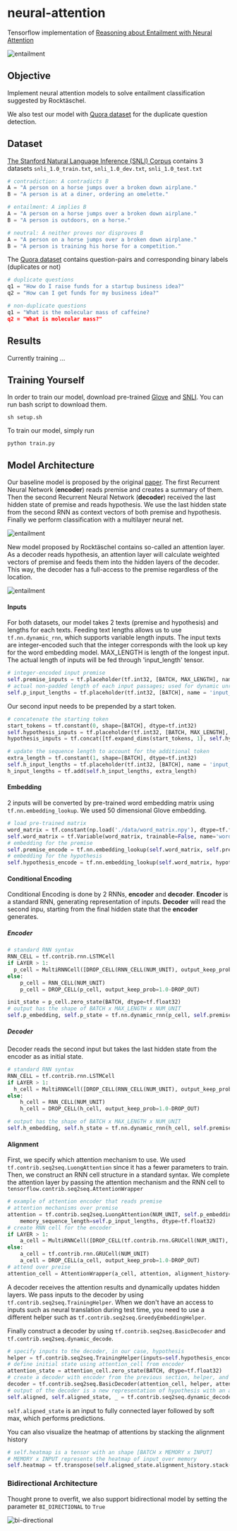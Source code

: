 # neural-attention
Tensorflow implementation of [Reasoning about Entailment with Neural Attention](https://arxiv.org/abs/1509.06664)

![entailment](./figs/attention_model.png)

## Objective
Implement neural attention models to solve entailment classification suggested by Rocktäschel.

We also test our model with [Quora dataset](https://data.quora.com/First-Quora-Dataset-Release-Question-Pairs) for the duplicate question detection.

## Dataset
[The Stanford Natural Language Inference (SNLI) Corpus](https://nlp.stanford.edu/projects/snli/) contains 3 datasets `snli_1.0_train.txt`, `snli_1.0_dev.txt`, `snli_1.0_test.txt`

```python
# contradiction: A contradicts B
A = "A person on a horse jumps over a broken down airplane."
B = "A person is at a diner, ordering an omelette."

# entailment: A implies B
A = "A person on a horse jumps over a broken down airplane."
B = "A person is outdoors, on a horse."

# neutral: A neither proves nor disproves B
A = "A person on a horse jumps over a broken down airplane."
B = "A person is training his horse for a competition."
```

The [Quora dataset](https://data.quora.com/First-Quora-Dataset-Release-Question-Pairs)
contains question-pairs and corresponding binary labels (duplicates or not)
```python
# duplicate questions
q1 = "How do I raise funds for a startup business idea?"
q2 = "How can I get funds for my business idea?"

# non-duplicate questions
q1 = "What is the molecular mass of caffeine?
q2 = "What is molecular mass?"
```

## Results
Currently training ...

## Training Yourself
In order to train our model, download pre-trained [Glove](https://nlp.stanford.edu/projects/glove/) and [SNLI](https://nlp.stanford.edu/projects/snli/). You can run bash script to download them.
```
sh setup.sh
```
To train our model, simply run
```
python train.py
```

## Model Architecture
Our baseline model is proposed by the original [paper](https://nlp.stanford.edu/pubs/snli_paper.pdf). The first Recurrent Neural Network (**encoder**) reads premise and creates a summary of them. Then the second Recurrent Neural Network (**decoder**) received the last hidden state of premise and reads hypothesis. We use the last hidden state from the second RNN as context vectors of both premise and hypothesis. Finally we perform classification with a multilayer neural net.

![entailment](./figs/baseline.png)

New model proposed by Rocktäschel contains so-called an attention layer. As a decoder reads hypothesis, an attention layer will calculate weighted vectors of premise and feeds them into the hidden layers of the decoder. This way, the decoder has a full-access to the premise regardless of the location.

![entailment](./figs/attention_model.png)

#### Inputs
For both datasets, our model takes 2 texts (premise and hypothesis) and lengths for each texts. Feeding text lengths allows us to use `tf.nn.dynamic_rnn`, which supports variable length inputs. The input texts are integer-encoded such that the integer corresponds with the look up key for the word embedding model. MAX_LENGTH is length of the longest input. The actual length of inputs will be fed through 'input_length' tensor.

```python
# integer-encoded input premise
self.premise_inputs = tf.placeholder(tf.int32, [BATCH, MAX_LENGTH], name = 'premise_input')
# actual non-padded length of each input passages; used for dynamic unrolling
self.p_input_lengths = tf.placeholder(tf.int32, [BATCH], name = 'input_length')
```

Our second input needs to be prepended by a start token.
```python
# concatenate the starting token
start_tokens = tf.constant(0, shape=[BATCH], dtype=tf.int32)
self.hypothesis_inputs = tf.placeholder(tf.int32, [BATCH, MAX_LENGTH], name = 'hypothesis_input')
hypothesis_inputs = tf.concat([tf.expand_dims(start_tokens, 1), self.hypothesis_inputs], 1)

# update the sequence length to account for the additional token
extra_length = tf.constant(1, shape=[BATCH], dtype=tf.int32)
self.h_input_lengths = tf.placeholder(tf.int32, [BATCH], name = 'input_length')
h_input_lengths = tf.add(self.h_input_lengths, extra_length)
```

#### Embedding
2 inputs will be converted by pre-trained word embedding matrix using `tf.nn.embedding_lookup`. We used 50 dimensional Glove embedding.

```python
# load pre-trained matrix
word_matrix = tf.constant(np.load('./data/word_matrix.npy'), dtype=tf.float32)
self.word_matrix = tf.Variable(word_matrix, trainable=False, name='word_matrix')
# embedding for the premise
self.premise_encode = tf.nn.embedding_lookup(self.word_matrix, self.premise_inputs, name='p_encoded')
# embedding for the hypothesis
self.hypothesis_encode = tf.nn.embedding_lookup(self.word_matrix, hypothesis_inputs, name='h_encoded')
```

#### Conditional Encoding

Conditional Encoding is done by 2 RNNs, **encoder** and **decoder**. **Encoder** is a standard RNN, generating representation of inputs. **Decoder** will read the second inpu, starting from the final hidden state that the **encoder** generates.

##### Encoder
```python
# standard RNN syntax
RNN_CELL = tf.contrib.rnn.LSTMCell
if LAYER > 1:
  p_cell = MultiRNNCell([DROP_CELL(RNN_CELL(NUM_UNIT), output_keep_prob=1.0-DROP_OUT) for _ in range(LAYER)])
else:
    p_cell = RNN_CELL(NUM_UNIT)
    p_cell = DROP_CELL(p_cell, output_keep_prob=1.0-DROP_OUT)

init_state = p_cell.zero_state(BATCH, dtype=tf.float32)
# output has the shape of BATCH x MAX_LENGTH x NUM_UNIT
self.p_embedding, self.p_state = tf.nn.dynamic_rnn(p_cell, self.premise_encode, sequence_length=self.p_input_lengths, initial_state=init_state)
```

##### Decoder
Decoder reads the second input but takes the last hidden state from the encoder as as initial state.
```python
# standard RNN syntax
RNN_CELL = tf.contrib.rnn.LSTMCell
if LAYER > 1:
  h_cell = MultiRNNCell([DROP_CELL(RNN_CELL(NUM_UNIT), output_keep_prob=1.0-DROP_OUT) for _ in range(LAYER)])
else:
    h_cell = RNN_CELL(NUM_UNIT)
    h_cell = DROP_CELL(h_cell, output_keep_prob=1.0-DROP_OUT)

# output has the shape of BATCH x MAX_LENGTH x NUM_UNIT
self.h_embedding, self.h_state = tf.nn.dynamic_rnn(h_cell, self.premise_encode, sequence_length=self.h_input_lengths, initial_state=self.p_state)
```

#### Alignment
First, we specify which attention mechanism to use. We used `tf.contrib.seq2seq.LuongAttention` since it has a fewer parameters to train. Then, we construct an RNN cell structure in a standard syntax. We complete the attention layer by passing the attention mechanism and the RNN cell to `tensorflow.contrib.seq2seq.AttentionWrapper`

```python
# example of attention encoder that reads premise
# attention mechanisms over premise
attention = tf.contrib.seq2seq.LuongAttention(NUM_UNIT, self.p_embedding,
    memory_sequence_length=self.p_input_lengths, dtype=tf.float32)
# create RNN cell for the encoder
if LAYER > 1:
    a_cell = MultiRNNCell([DROP_CELL(tf.contrib.rnn.GRUCell(NUM_UNIT), output_keep_prob=1.0-DROP_OUT) for _ in range(LAYER)])
else:
    a_cell = tf.contrib.rnn.GRUCell(NUM_UNIT)
    a_cell = DROP_CELL(a_cell, output_keep_prob=1.0-DROP_OUT)
# attend over preise
attention_cell = AttentionWrapper(a_cell, attention, alignment_history=True)
```

A decoder receives the attention results and dynamically updates hidden layers. We pass inputs to the decoder by using `tf.contrib.seq2seq.TrainingHelper`. When we don't have an access to inputs such as neural translation during test time, you need to use a different helper such as `tf.contrib.seq2seq.GreedyEmbeddingHelper`.

Finally construct a decoder by using `tf.contrib.seq2seq.BasicDecoder` and `tf.contrib.seq2seq.dynamic_decode`.

```python
# specify inputs to the decoder, in our case, hypothesis
helper = tf.contrib.seq2seq.TrainingHelper(inputs=self.hypothesis_encode, sequence_length=self.h_input_lengths)
# define initial state using attention_cell from encoder
attention_state = attention_cell.zero_state(BATCH, dtype=tf.float32)
# create a decoder with encoder from the previous section, helper, and initial state
decoder = tf.contrib.seq2seq.BasicDecoder(attention_cell, helper, attention_state)
# output of the decoder is a new representation of hypothesis with an attention over premise
self.aligned, self.aligned_state, _ = tf.contrib.seq2seq.dynamic_decode(decoder, maximum_iterations=MAX_LENGTH)
```

`self.aligned_state` is an input to fully connected layer followed by soft max, which
performs predictions.

You can also visualize the heatmap of attentions by stacking the alignment history
```python
# self.heatmap is a tensor with an shape [BATCH x MEMORY x INPUT]
# MEMORY x INPUT represents the heatmap of input over memory
self.heatmap = tf.transpose(self.aligned_state.alignment_history.stack(), [1,0,2])
```

### Bidirectional Architecture
Thought prone to overfit, we also support bidirectional model by setting the parameter `BI_DIRECTIONAL` to `True`

![bi-directional](./figs/bi-directional.png)
